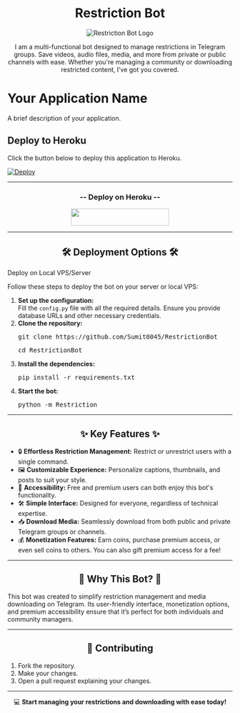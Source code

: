 <h1 align="center">Restriction Bot</h1>

<p align="center">
  <img src="https://envs.sh/8y2.jpg" alt="Restriction Bot Logo" />
</p>

<p align="center">
  I am a multi-functional bot designed to manage restrictions in Telegram groups. Save videos, audio files, media, and more from private or public channels with ease. Whether you're managing a community or downloading restricted content, I’ve got you covered.
</p>

# Your Application Name

A brief description of your application.

## Deploy to Heroku

Click the button below to deploy this application to Heroku.

[![Deploy](https://www.herokucdn.com/deploy/button.svg)](https://heroku.com/deploy?template=https://github.com/brucewaynepioneer/epository)




---

<h3 align="center">-- Deploy on Heroku --</h3>
<p align="center">
  <a href="https://dashboard.heroku.com/new?template=https://github.com/Sumit0045/RestrictionBot">
    <img src="https://img.shields.io/badge/Deploy%20On%20Heroku-black?style=for-the-badge&logo=heroku" width="220" height="38.45"/>
  </a>
</p>

---

<h2 align="center">🛠️ Deployment Options 🛠️</h2>
<p>Deploy on Local VPS/Server</p>

<p>Follow these steps to deploy the bot on your server or local VPS:</p>

<ol>
  <li>
    <b>Set up the configuration:</b><br>
    Fill the <code>config.py</code> file with all the required details. Ensure you provide database URLs and other necessary credentials.
  </li>
  <li>
    <b>Clone the repository:</b><br>
    <pre>git clone https://github.com/Sumit0045/RestrictionBot</pre>
    <pre>cd RestrictionBot</pre>
  </li>
  <li>
    <b>Install the dependencies:</b><br>
    <pre>pip install -r requirements.txt</pre>
  </li>
  <li>
    <b>Start the bot:</b><br>
    <pre>python -m Restriction</pre>
  </li>
</ol>

---

<h2 align="center">✨ Key Features ✨</h2>
<ul>
  <li>🔒 <b>Effortless Restriction Management:</b> Restrict or unrestrict users with a single command.</li>
  <li>🖼️ <b>Customizable Experience:</b> Personalize captions, thumbnails, and posts to suit your style.</li>
  <li>💎 <b>Accessibility:</b> Free and premium users can both enjoy this bot's functionality.</li>
  <li>🛠️ <b>Simple Interface:</b> Designed for everyone, regardless of technical expertise.</li>
  <li>📥 <b>Download Media:</b> Seamlessly download from both public and private Telegram groups or channels.</li>
  <li>💰 <b>Monetization Features:</b> Earn coins, purchase premium access, or even sell coins to others. You can also gift premium access for a fee!</li>
</ul>

---

<h2 align="center">📜 Why This Bot? 📜</h2>
<p>
  This bot was created to simplify restriction management and media downloading on Telegram. Its user-friendly interface, monetization options, and premium accessibility ensure that it’s perfect for both individuals and community managers.
</p>

---

<h2 align="center">📩 Contributing</h2>
<ol>
  <li>Fork the repository.</li>
  <li>Make your changes.</li>
  <li>Open a pull request explaining your changes.</li>
</ol>

---

<p align="center">
  💻 <b>Start managing your restrictions and downloading with ease today!</b>
</p>
